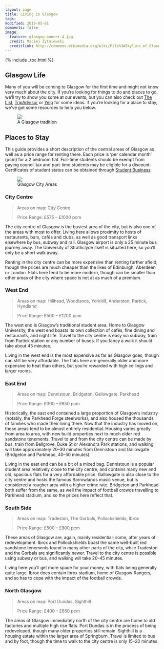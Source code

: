 ```yaml
---
layout: page
title: Living in Glasgow
tags:
modified: 2015-05-01
comments: false
image:
  feature: glasgow-banner-4.jpg
  credit: Maciej Żytniewski
  creditlink: http://commons.wikimedia.org/wiki/File%3ASkyline_of_Glasgow.jpg
---
```


{% include _toc.html %}

## Glasgow Life

Many of you will be coming to Glasgow for the first time and might not know very much about the city. If you’re looking for things to do and places to go, we’ll try to show you some at our events, but you can also check out [The List](http://www.list.co.uk/), [TripAdvisor](http://www.tripadvisor.co.uk/Tourism-g186534-Glasgow_Scotland-Vacations.html) or [Yelp](http://www.yelp.co.uk/glasgow) for some ideas. If you’re looking for a place to stay, we’ve got some resources to help you below.

<figure>
  <img src="{{ site.url }}/images/duke.jpg">
  <figcaption>A Glasgow tradition</figcaption>
</figure>

## Places to Stay

This guide provides a short description of the central areas of Glasgow as well as a price range for renting there. Each price is ‘per calendar month’ (pcm) for a 2 bedroom flat. Full-time students should be exempt from paying council tax and part-time students may be eligible for a discount. Certificates of student status can be obtained through [Student Business](http://www.strath.ac.uk/studentlifecycle/letterscounciltaxbankstatus/).

<figure>
  <img src="{{ site.url }}/images/glasgow_map.png">
  <figcaption>Glasgow City Areas</figcaption>
</figure>

### City Centre
> Areas on map: City Centre
>
> Price Range: £575 – £1000 pcm

The city centre of Glasgow is the busiest area of the city, but is also one of the areas with most to offer. Living here allows proximity to hosts of restaurants, bars, cafés and clubs, as well as good transport links elsewhere by bus, subway and rail. Glasgow airport is only a 25 minute bus journey away. The University of Strathclyde itself is situated here, so you’ll only be a short walk away.

Renting in the city centre can be more expensive than renting further afield, though the prices are much cheaper than the likes of Edinburgh, Aberdeen or London. Flats here tend to be more modern, though can be smaller than other areas of the city where space is not at as much of a premium.

### West End

> Areas on map: Hillhead, Woodlands, Yorkhill, Anderston, Partick, Hyndland
>
> Price Range: £500 – £1200 pcm

The west end is Glasgow’s traditional student area. Home to Glasgow University, the west end boasts its own collection of cafés, fine dining and restaurants, and night life. Travel to the city centre is easy via subway, train from Partick station or any number of buses. If you fancy a walk it should take about 45 minutes.

Living in the west end is the most expensive as far as Glasgow goes, though can still be very affordable. The flats here are generally older and more expensive to heat than others, but you’re rewarded with high ceilings and larger rooms.

### East End

> Areas on map: Dennistoun, Bridgeton, Gallowgate, Parkhead
>
> Price Range: £300 – £650 pcm

Historically, the east end contained a large proportion of Glasgow’s industry (notably, the Parkhead Forge steelworks), and also housed the thousands of families who made their living there. Now that the industry has moved on, these areas tend to be almost entirely residential. Housing varies greatly from area to area, with new build properties next to much older red sandstone tenements. Travel to and from the city centre can be made by bus, train from Bellgrove, Duke St or Alexandra Park stations, and walking will take approximately 20–30 minutes from Dennistoun and Gallowgate (Bridgeton and Parkhead, 40–50 minutes).

Living in the east end can be a bit of a mixed bag. Dennistoun is a popular student area relatively close to the city centre, and contains many new and old, spacious flats for a very affordable price. Gallowgate is also close to the city centre and hosts the famous Barrowlands music venue, but is considered a rougher area with a higher crime rate. Bridgeton and Parkhead both suffer from the same, as well the impact of football crowds travelling to Parkhead stadium, and so the prices here reflect that.

### South Side

> Areas on map: Tradeston, The Gorbals, Pollockshields, Ibrox
>
> Price Range: £500 – £800 pcm

These areas of Glasgow are, again, mainly residential; some, after years of redevelopment. Ibrox and Pollockshields boast the same well-built red sandstone tenements found in many other parts of the city, while Tradeston and the Gorbals are significantly newer. Travel to the city centre is possible using subway or bus, and walking will take 20–45 minutes.

Living here you’ll get more space for your money, with flats being generally quite large. Ibrox does contain Ibrox stadium, home of Glasgow Rangers, and so has to cope with the impact of the football crowds.


### North Glasgow

> Areas on map: Port Dundas, Sighthill
>
> Price Range: £400 – £650 pcm

The areas of Glasgow immediately north of the city centre are home to old factories and multiple high rise flats. Port Dundas is in the process of being redeveloped, though many older properties still remain. Sighthill is a housing estate within the larger area of Springburn. Travel is limited to bus and by foot, though the time to walk to the city centre is only 15–20 minutes.
